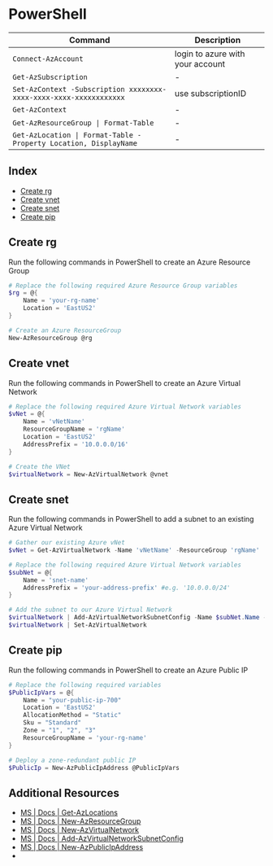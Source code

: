 # PowerShell

| Command                                                            | Description                      |
| ------------------------------------------------------------------ | -------------------------------- |
| `Connect-AzAccount`                                                | login to azure with your account |
| `Get-AzSubscription`                                               | -                                |
| `Set-AzContext -Subscription xxxxxxxx-xxxx-xxxx-xxxx-xxxxxxxxxxxx` | use subscriptionID               |
| `Get-AzContext`                                                    | -                                |
| `Get-AzResourceGroup \| Format-Table`                              | -                                |
| `Get-AzLocation \| Format-Table -Property Location, DisplayName`   | -                                |

## Index

- [Create rg][100]
- [Create vnet][101]
- [Create snet][102]
- [Create pip][103]

## Create rg

Run the following commands in PowerShell to create an Azure Resource Group

```PowerShell
# Replace the following required Azure Resource Group variables
$rg = @{
    Name = 'your-rg-name'
    Location = 'EastUS2'
}

# Create an Azure ResourceGroup
New-AzResourceGroup @rg
```

## Create vnet

Run the following commands in PowerShell to create an Azure Virtual Network

```PowerShell
# Replace the following required Azure Virtual Network variables
$vNet = @{
    Name = 'vNetName'
    ResourceGroupName = 'rgName'
    Location = 'EastUS2'
    AddressPrefix = '10.0.0.0/16'
}

# Create the VNet
$virtualNetwork = New-AzVirtualNetwork @vnet
```

## Create snet

Run the following commands in PowerShell to add a subnet to an existing Azure Virtual Network

```PowerShell
# Gather our existing Azure vNet
$vNet = Get-AzVirtualNetwork -Name 'vNetName' -ResourceGroup 'rgName'

# Replace the following required Azure Virtual Network variables
$subNet = @{
    Name = 'snet-name'
    AddressPrefix = 'your-address-prefix' #e.g. '10.0.0.0/24'
}

# Add the subnet to our Azure Virtual Network
$virtualNetwork | Add-AzVirtualNetworkSubnetConfig -Name $subNet.Name -AddressPrefix $subNet.AddressPrefix
$virtualNetwork | Set-AzVirtualNetwork
```

## Create pip

Run the following commands in PowerShell to create an Azure Public IP

```PowerShell
# Replace the following required variables
$PublicIpVars = @{
    Name = "your-public-ip-700"
    Location = 'EastUS2'
    AllocationMethod = "Static"
    Sku = "Standard"
    Zone = "1", "2", "3"
    ResourceGroupName = 'your-rg-name'
}

# Deploy a zone-redundant public IP
$PublicIp = New-AzPublicIpAddress @PublicIpVars
```

## Additional Resources

- [MS | Docs | Get-AzLocations][1]
- [MS | Docs | New-AzResourceGroup][2]
- [MS | Docs | New-AzVirtualNetwork][3]
- [MS | Docs | Add-AzVirtualNetworkSubnetConfig][4]
- [MS | Docs | New-AzPublicIpAddress][5]
-
<!-- Reference Links -->

[1]: https://docs.microsoft.com/en-us/powershell/module/az.resources/get-azlocation?view=azps-5.7.0
[2]: https://docs.microsoft.com/en-us/powershell/module/az.resources/new-azresourcegroup?view=azps-5.7.0
[3]: https://docs.microsoft.com/en-us/powershell/module/az.network/new-azvirtualnetwork?view=azps-5.7.0
[4]: https://docs.microsoft.com/en-us/powershell/module/az.network/add-azvirtualnetworksubnetconfig?view=azps-5.7.0
[5]: https://docs.microsoft.com/en-us/powershell/module/az.network/new-azpublicipaddress?view=azps-5.7.0
[100]: #create-rg
[101]: #create-vnet
[102]: #create-snet
[103]: #create-pip
